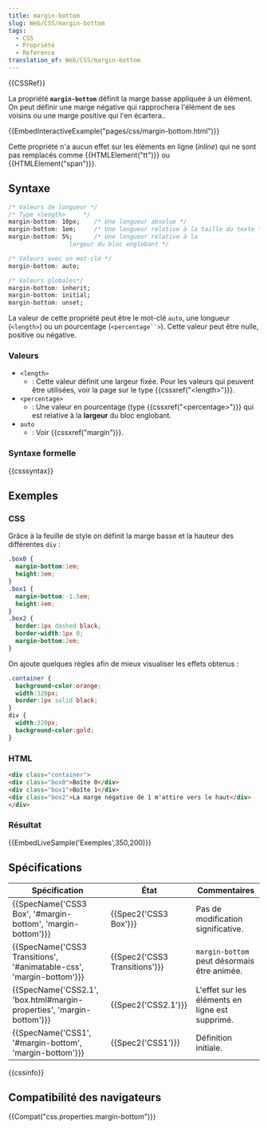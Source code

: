 ```yaml
---
title: margin-bottom
slug: Web/CSS/margin-bottom
tags:
  - CSS
  - Propriété
  - Reference
translation_of: Web/CSS/margin-bottom
---
```

{{CSSRef}}

La propriété **`margin-bottom`** définit la marge basse appliquée à un élément. On peut définir une marge négative qui rapprochera l'élément de ses voisins ou une marge positive qui l'en écartera..

{{EmbedInteractiveExample("pages/css/margin-bottom.html")}}

Cette propriété n'a aucun effet sur les éléments en ligne (_inline_) qui ne sont pas remplacés comme {{HTMLElement("tt")}} ou {{HTMLElement("span")}}.

## Syntaxe

```css
/* Valeurs de longueur */
/* Type <length>     */
margin-bottom: 10px;    /* Une longueur absolue */
margin-bottom: 1em;     /* Une longueur relative à la taille du texte */
margin-bottom: 5%;      /* Une longueur relative à la
                 largeur du bloc englobant */

/* Valeurs avec un mot-clé */
margin-bottom: auto;

/* Valeurs globales*/
margin-bottom: inherit;
margin-bottom: initial;
margin-bottom: unset;
```

La valeur de cette propriété peut être le mot-clé `auto`, une longueur (`<length>`) ou un pourcentage (` <percentage``> `). Cette valeur peut être nulle, positive ou négative.

### Valeurs

- `<length>`
  - : Cette valeur définit une largeur fixée. Pour les valeurs qui peuvent être utilisées, voir la page sur le type {{cssxref("&lt;length&gt;")}}.
- `<percentage>`
  - : Une valeur en pourcentage (type {{cssxref("&lt;percentage&gt;")}} qui est relative à la **largeur** du bloc englobant.
- `auto`
  - : Voir {{cssxref("margin")}}.

### Syntaxe formelle

{{csssyntax}}

## Exemples

### CSS

Grâce à la feuille de style on définit la marge basse et la hauteur des différentes `div` :

```css
.box0 {
  margin-bottom:1em;
  height:3em;
}
.box1 {
  margin-bottom:-1.5em;
  height:4em;
}
.box2 {
  border:1px dashed black;
  border-width:1px 0;
  margin-bottom:2em;
}
```

On ajoute quelques règles afin de mieux visualiser les effets obtenus :

```css
.container {
  background-color:orange;
  width:320px;
  border:1px solid black;
}
div {
  width:320px;
  background-color:gold;
}
```

### HTML

```html
<div class="container">
<div class="box0">Boîte 0</div>
<div class="box1">Boîte 1</div>
<div class="box2">La marge négative de 1 m'attire vers le haut</div>
</div>
```

### Résultat

{{EmbedLiveSample('Exemples',350,200)}}

## Spécifications

| Spécification                                                                                | État                                     | Commentaires                                    |
| -------------------------------------------------------------------------------------------- | ---------------------------------------- | ----------------------------------------------- |
| {{SpecName('CSS3 Box', '#margin-bottom', 'margin-bottom')}}             | {{Spec2('CSS3 Box')}}             | Pas de modification significative.              |
| {{SpecName('CSS3 Transitions', '#animatable-css', 'margin-bottom')}} | {{Spec2('CSS3 Transitions')}} | `margin-bottom` peut désormais être animée.     |
| {{SpecName('CSS2.1', 'box.html#margin-properties', 'margin-bottom')}} | {{Spec2('CSS2.1')}}                 | L'effet sur les éléments en ligne est supprimé. |
| {{SpecName('CSS1', '#margin-bottom', 'margin-bottom')}}                     | {{Spec2('CSS1')}}                 | Définition initiale.                            |

{{cssinfo}}

## Compatibilité des navigateurs

{{Compat("css.properties.margin-bottom")}}
